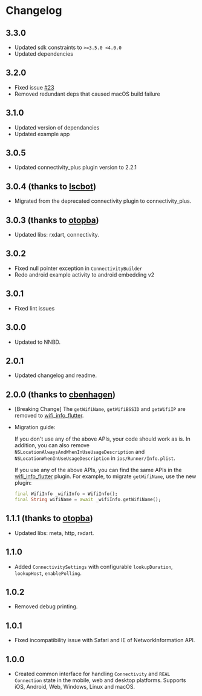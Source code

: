 # Changelog

## 3.3.0

* Updated sdk constraints to `>=3.5.0 <4.0.0`
* Updated dependencies

## 3.2.0

* Fixed issue [#23](https://github.com/marchdev-tk/cross_connectivity/issues/23)
* Removed redundant deps that caused macOS build failure

## 3.1.0

* Updated version of dependancies
* Updated example app

## 3.0.5

* Updated connectivity_plus plugin version to 2.2.1

## 3.0.4 (thanks to [lscbot](https://github.com/lscbot))

* Migrated from the deprecated connectivity plugin to connectivity_plus.

## 3.0.3 (thanks to [otopba](https://github.com/otopba))

* Updated libs: rxdart, connectivity.

## 3.0.2

* Fixed null pointer exception in `ConnectivityBuilder`
* Redo android example activity to android embedding v2

## 3.0.1

* Fixed lint issues

## 3.0.0

* Updated to NNBD.

## 2.0.1

* Updated changelog and readme.

## 2.0.0 (thanks to [cbenhagen](https://github.com/cbenhagen))

* [Breaking Change] The `getWifiName`, `getWifiBSSID` and `getWifiIP` are removed to [wifi_info_flutter](https://github.com/flutter/plugins/tree/master/packages/wifi_info_flutter).
* Migration guide:

  If you don't use any of the above APIs, your code should work as is. In addition, you can also remove `NSLocationAlwaysAndWhenInUseUsageDescription` and `NSLocationWhenInUseUsageDescription` in `ios/Runner/Info.plist`.

  If you use any of the above APIs, you can find the same APIs in the [wifi_info_flutter](https://github.com/flutter/plugins/tree/master/packages/wifi_info_flutter/wifi_info_flutter) plugin.
  For example, to migrate `getWifiName`, use the new plugin:
  ```dart
  final WifiInfo _wifiInfo = WifiInfo();
  final String wifiName = await _wifiInfo.getWifiName();
  ```

## 1.1.1 (thanks to [otopba](https://github.com/otopba))

* Updated libs: meta, http, rxdart.

## 1.1.0

* Added `ConnectivitySettings` with configurable `lookupDuration`, `lookupHost`, `enablePolling`.

## 1.0.2

* Removed debug printing.

## 1.0.1

* Fixed incompatibility issue with Safari and IE of NetworkInformation API.

## 1.0.0

* Created common interface for handling `Connectivity` and `REAL Connection` state in the mobile, web and desktop platforms. Supports iOS, Android, Web, Windows, Linux and macOS.
